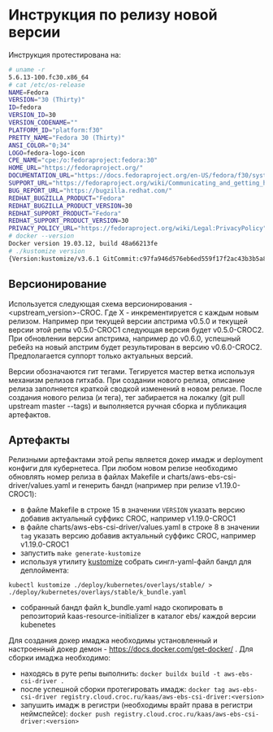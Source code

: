 # Инструкция по релизу новой версии

Инструкция протестирована на:
```sh
# uname -r
5.6.13-100.fc30.x86_64
# cat /etc/os-release
NAME=Fedora
VERSION="30 (Thirty)"
ID=fedora
VERSION_ID=30
VERSION_CODENAME=""
PLATFORM_ID="platform:f30"
PRETTY_NAME="Fedora 30 (Thirty)"
ANSI_COLOR="0;34"
LOGO=fedora-logo-icon
CPE_NAME="cpe:/o:fedoraproject:fedora:30"
HOME_URL="https://fedoraproject.org/"
DOCUMENTATION_URL="https://docs.fedoraproject.org/en-US/fedora/f30/system-administrators-guide/"
SUPPORT_URL="https://fedoraproject.org/wiki/Communicating_and_getting_help"
BUG_REPORT_URL="https://bugzilla.redhat.com/"
REDHAT_BUGZILLA_PRODUCT="Fedora"
REDHAT_BUGZILLA_PRODUCT_VERSION=30
REDHAT_SUPPORT_PRODUCT="Fedora"
REDHAT_SUPPORT_PRODUCT_VERSION=30
PRIVACY_POLICY_URL="https://fedoraproject.org/wiki/Legal:PrivacyPolicy"
# docker --version
Docker version 19.03.12, build 48a66213fe
# ./kustomize version
{Version:kustomize/v3.6.1 GitCommit:c97fa946d576eb6ed559f17f2ac43b3b5a8d5dbd BuildDate:2020-05-27T20:47:35Z GoOs:linux GoArch:amd64}
```
## Версионирование

Используется следующая схема версионирования - <upstream_version>-CROC<X>. Где X - инкрементируется с каждым новым релизом. Например при текущей версии апстрима v0.5.0 и текущей версии этой репы v0.5.0-CROC1 следующая версия будет v0.5.0-CROC2. При обновлении версии апстрима, например до v0.6.0, успешный ребейз на новый апстрим будет результирован в версию v0.6.0-CROC2. Предполагается суппорт только актуальных версий.

Версии обозначаются гит тегами. Тегируется мастер ветка используя механизм релизов гитхаба. При создании нового релиза, описание релиза заполняется краткой сводкой изменений в новом релизе. После создания нового релиза (и тега), тег забирается на локалку (git pull upstream master --tags) и выполняется ручная сборка и публикация артефактов.

## Артефакты

Релизными артефактами этой репы является докер имадж и deployment конфиги для кубернетеса.
При любом новом релизе необходимо обновлять номер релиза в файлах Makefile и charts/aws-ebs-csi-driver/values.yaml и генерить бандл (например при релизе v1.19.0-CROC1):
- в файле Makefile в строке 15 в значении ```VERSION``` указать версию добавив актуальный суффикс CROC, например v1.19.0-CROC1
- в файле charts/aws-ebs-csi-driver/values.yaml в строке 8 в значении ```tag``` указать версию добавив актуальный суффикс CROC, например v1.19.0-CROC1
- запустить ```make generate-kustomize```
- используя утилиту [kustomize](https://github.com/kubernetes-sigs/kustomize) собрать сингл-yaml-файл бандл для деплоймента:
```
kubectl kustomize ./deploy/kubernetes/overlays/stable/ > ./deploy/kubernetes/overlays/stable/k_bundle.yaml
```
- собранный бандл файл k_bundle.yaml надо скопировать в репозиторий kaas-resource-initializer в каталог ebs/ каждой версии kubenetes

Для создания докер имаджа необходимы установленный и настроенный докер демон - https://docs.docker.com/get-docker/ . Для сборки имаджа необходимо:
- находясь в руте репы выполнить:
```docker buildx build -t aws-ebs-csi-driver .```
- после успешной сборки протегировать имадж:
```docker tag aws-ebs-csi-driver registry.cloud.croc.ru/kaas/aws-ebs-csi-driver:<version>```
- запушить имадж в регистри (необходимы врайт права в регистри неймспейсе):
```docker push registry.cloud.croc.ru/kaas/aws-ebs-csi-driver:<version>```

